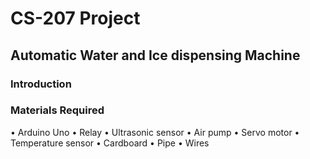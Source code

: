# CS-207 Project

## Automatic Water and Ice dispensing Machine

### Introduction


### Materials Required
 
•	Arduino Uno
•	Relay
•	Ultrasonic sensor
•	Air pump
•	Servo motor
•	Temperature sensor
•	Cardboard
•	Pipe
•	Wires





